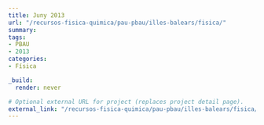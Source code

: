 ```yaml
---
title: Juny 2013
url: "/recursos-fisica-quimica/pau-pbau/illes-balears/fisica/"
summary:
tags:
- PBAU
- 2013
categories:
- Física

_build:
  render: never

# Optional external URL for project (replaces project detail page).
external_link: "/recursos-fisica-quimica/pau-pbau/illes-balears/fisica/juny-2013.pdf"
---
```

